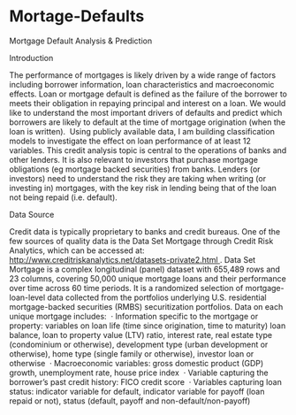 # Mortage-Defaults
Mortgage Default Analysis &amp; Prediction


Introduction

The performance of mortgages is likely driven by a wide range of factors including borrower information, loan characteristics and macroeconomic effects. Loan or mortgage default is defined as the failure of the borrower to meets their obligation in repaying principal and interest on a loan. We would like to understand the most important drivers of defaults and predict which borrowers are likely to default at the time of mortgage origination (when the loan is written). 
Using publicly available data, I am building classification models to investigate the effect on loan performance of at least 12 variables. This credit analysis topic is central to the operations of banks and other lenders. It is also relevant to investors that purchase mortgage obligations (eg mortgage backed securities) from banks. Lenders (or investors) need to understand the risk they are taking when writing (or investing in) mortgages, with the key risk in lending being that of the loan not being repaid (i.e. default). 



Data Source 

Credit data is typically proprietary to banks and credit bureaus. One of the few sources of quality data is the Data Set Mortgage through Credit Risk Analytics, which can be accessed at: http://www.creditriskanalytics.net/datasets-private2.html .
Data Set Mortgage is a complex longitudinal (panel) dataset with 655,489 rows and 23 columns, covering 50,000 unique mortgage loans and their performance over time across 60 time periods. It is a randomized selection of mortgage-loan-level data collected from the portfolios underlying U.S. residential mortgage-backed securities (RMBS) securitization portfolios. Data on each unique mortgage includes: 
·	Information specific to the mortgage or property: variables on loan life (time since origination, time to maturity) loan balance, loan to property value (LTV) ratio, interest rate, real estate type (condominium or otherwise), development type (urban development or otherwise), home type (single family or otherwise), investor loan or otherwise 
·	Macroeconomic variables: gross domestic product (GDP) growth, unemployment rate, house price index 
·	Variable capturing the borrower’s past credit history: FICO credit score 
·	Variables capturing loan status: indicator variable for default, indicator variable for payoff (loan repaid or not), status (default, payoff and non-default/non-payoff) 
